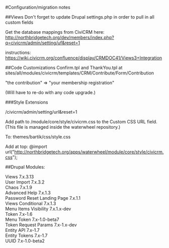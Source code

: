 #Configuration/migration notes

##Views
Don't forget to update Drupal settings.php in order to pull in all custom fields

Get the database mappings from CiviCRM here: http://northbridgetech.org/dev/members/index.php?q=civicrm/admin/setting/uf&reset=1

instructions: https://wiki.civicrm.org/confluence/display/CRMDOC41/Views3+Integration

##Code Customizations
Confirm.tpl and ThankYou.tpl at  
sites/all/modules/civicrm/templates/CRM/Contribute/Form/Contribution

"the contribution" => "your membership registration"

(Will have to re-do with any code upgrade.)

###Style Extensions

/civicrm/admin/setting/url&reset=1

Add path to <waterwheel>/module/core/style/civicrm.css to the Custom CSS URL field. (This file is managed inside the waterwheel repository.)

To: themes/bartik/css/style.css

Add at top: @import url("http://northbridgetech.org/apps/waterwheel/module/core/style/civicrm.css");

##Drupal Modules: 

Views 7.x.3.13  
User Import 7.x.3.2  
Chaos 7.x.1.9  
Advanced Help 7.x.1.3  
Password Reset Landing Page 7.x.1.1  
Views Conditional 7.x.1.3  
Menu Items Visibility 7.x.1.x-dev  
Token 7.x-1.6  
Menu Token 7.x-1.0-beta7  
Token Request Params 7.x-1.x-dev  
Entity API 7.x-1.7  
Entity Tokens 7.x-1.7  
UUID 7.x-1.0-beta2  

